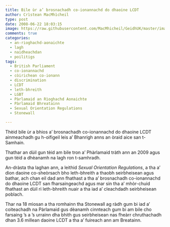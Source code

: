 ```yaml
---
title: Bile ùr a’ brosnachadh co-ionannachd do dhaoine LCDT
author: Crìstean MacMhìcheil
type: post
date: 2008-06-22 18:03:15
image: https://raw.githubusercontent.com/MacMhicheil/GeidhUK/master/images/2008-06-22-bile-ur-a-brosnachadh-co-ionannachd-do-dhaoine-lcdt.jpg
comments: true
categories:
  - an-rioghachd-aonaichte
  - lagh
  - naidheachdan
  - poilitigs
tags:
  - British Parliament
  - co-ionannachd
  - còirichean co-ionann
  - discrimination
  - LCDT
  - leth-bhreith
  - LGBT
  - Pàrlamaid an Rìoghachd Aonaichte
  - Pàrlamaid Bhreatainn
  - Sexual Orientation Regulations
  - Stonewall

---
```

Thèid bile ùr a bhios a&#8217; brosnachadh co-ionannachd do dhaoine LCDT ainmeachadh gu h-oifigeil leis a&#8217; Bhanrigh anns an òraid aice san t-Samhain.

<!--more-->

Thathar an dùil gun tèid am bile tron a&#8217; Phàrlamaid tràth ann an 2009 agus gun tèid a dhèanamh na lagh ron t-samhradh.

An-dràsta tha laghan ann, a leithid _Sexual Orientation Regulations_, a tha a&#8217; dìon daoine co-sheòrsach bho leth-bhreith a thaobh seirbheisean agus bathar, ach chan eil dad ann fhathast a tha a&#8217; brosnachadh co-ionannachd do dhaoine LCDT san fharsaingeachd agus mar sin tha a&#8217; mhòr-chuid fhathast an dùil ri leth-bhreith nuair a tha iad a&#8217; cleachdadh seirbheisean poblach.

Thar na 18 mìosan a tha romhainn tha Stonewall ag ràdh gum bi iad a&#8217; coiteachadh na Pàrlamaid gus dèanamh cinnteach gum bi am bile cho farsaing &#8217;s a &#8217;s urrainn dha bhith gus seirbheisean nas fheàrr chruthachadh dhan 3.6 millean daoine LCDT a tha a&#8217; fuireach ann am Breatainn.
